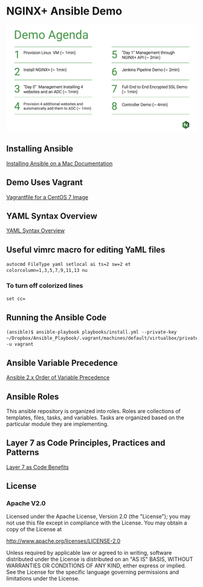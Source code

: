 # NGINX+ Ansible Demo

[![NGINX+ Ansible Demo](docs/ansible_demo.png)](https://www.nginx.com/products/nginx/ "NGINX+")


## Installing Ansible

[Installing Ansible on a Mac Documentation](docs/INSTALL.md)

## Demo Uses Vagrant

[Vagrantfile for a CentOS 7 Image](vagrant/Vagrantfile)

## YAML Syntax Overview

[YAML Syntax Overview](https://learn.getgrav.org/advanced/yaml)


## Useful vimrc macro for editing YaML files
```
autocmd FileType yaml setlocal ai ts=2 sw=2 et colorcolumn=1,3,5,7,9,11,13 nu
```
### To turn off colorized lines
```
set cc=
```


## Running the Ansible Code

```
(ansible)$ ansible-playbook playbooks/install.yml --private-key ~/Dropbox/Ansible_Playbook/.vagrant/machines/default/virtualbox/private_key -u vagrant
```

## Ansible Variable Precedence

[Ansible 2.x Order of Variable Precedence](docs/PRECEDENCE.md)


## Ansible Roles
This ansible repository is organized into roles. Roles are collections of templates, files, tasks,
and variables. Tasks are organized based on the particular module they are implementing. 

## Layer 7 as Code Principles, Practices and Patterns
[Layer 7 as Code Benefits](docs/L7AC.md)

## License
### Apache V2.0

Licensed under the Apache License, Version 2.0 (the "License"); you may not use this file except in compliance with the License. You may obtain a copy of the License at

http://www.apache.org/licenses/LICENSE-2.0

Unless required by applicable law or agreed to in writing, software distributed under the License is distributed on an "AS IS" BASIS, WITHOUT WARRANTIES OR CONDITIONS OF ANY KIND, either express or implied. See the License for the specific language governing permissions and limitations under the License.
